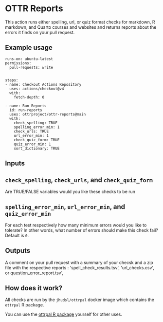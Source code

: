 # OTTR Reports

This action runs either spelling, url, or quiz format checks for markdown, R markdown, and Quarto courses and websites and returns reports about the errors it finds on your pull request.

## Example usage


```
runs-on: ubuntu-latest
permissions:
  pull-requests: write


steps:
- name: Checkout Actions Repository
  uses: actions/checkout@v4
  with:
    fetch-depth: 0

- name: Run Reports
  id: run-reports
  uses: ottrproject/ottr-reports@main
  with:
    check_spelling: TRUE
    spelling_error_min: 1
    check_urls: TRUE
    url_error_min: 1
    check_quiz_form: TRUE
    quiz_error_min: 1
    sort_dictionary: TRUE
```


## Inputs

## `check_spelling`, `check_urls`, and `check_quiz_form`

Are TRUE/FALSE variables would you like these checks to be run

## `spelling_error_min`, `url_error_min`, and `quiz_error_min`

For each test respectively how many minimum errors would you like to tolerate?
In other words, what number of errors should make this check fail? Default is `0`.

## Outputs

A comment on your pull request with a summary of your checsk and a zip file with the respective reports :
'spell_check_results.tsv', 'url_checks.csv', or question_error_report.tsv',


## How does it work?

All checks are run by the `jhudsl/ottrpal` docker image which contains the `ottrpal` R package.

You can use the [ottrpal R package](https://github.com/ottrproject/ottrpal) yourself for other uses.
